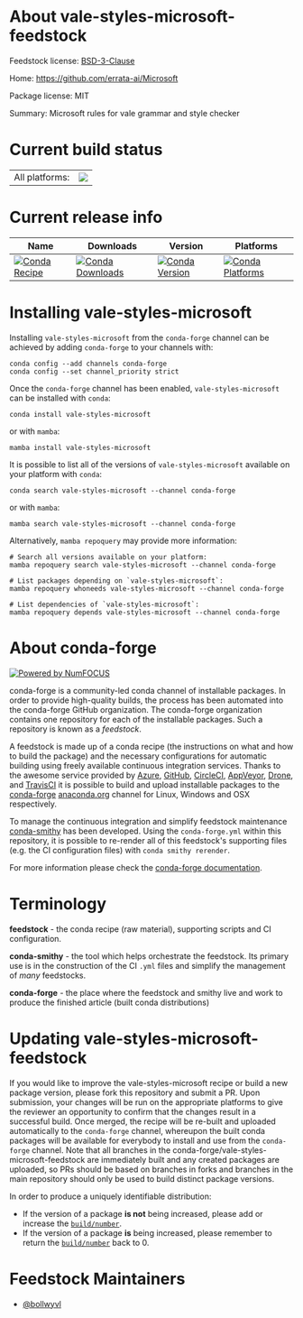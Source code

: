 About vale-styles-microsoft-feedstock
=====================================

Feedstock license: [BSD-3-Clause](https://github.com/conda-forge/vale-styles-microsoft-feedstock/blob/main/LICENSE.txt)

Home: https://github.com/errata-ai/Microsoft

Package license: MIT

Summary: Microsoft rules for vale grammar and style checker

Current build status
====================


<table><tr><td>All platforms:</td>
    <td>
      <a href="https://dev.azure.com/conda-forge/feedstock-builds/_build/latest?definitionId=22071&branchName=main">
        <img src="https://dev.azure.com/conda-forge/feedstock-builds/_apis/build/status/vale-styles-microsoft-feedstock?branchName=main">
      </a>
    </td>
  </tr>
</table>

Current release info
====================

| Name | Downloads | Version | Platforms |
| --- | --- | --- | --- |
| [![Conda Recipe](https://img.shields.io/badge/recipe-vale--styles--microsoft-green.svg)](https://anaconda.org/conda-forge/vale-styles-microsoft) | [![Conda Downloads](https://img.shields.io/conda/dn/conda-forge/vale-styles-microsoft.svg)](https://anaconda.org/conda-forge/vale-styles-microsoft) | [![Conda Version](https://img.shields.io/conda/vn/conda-forge/vale-styles-microsoft.svg)](https://anaconda.org/conda-forge/vale-styles-microsoft) | [![Conda Platforms](https://img.shields.io/conda/pn/conda-forge/vale-styles-microsoft.svg)](https://anaconda.org/conda-forge/vale-styles-microsoft) |

Installing vale-styles-microsoft
================================

Installing `vale-styles-microsoft` from the `conda-forge` channel can be achieved by adding `conda-forge` to your channels with:

```
conda config --add channels conda-forge
conda config --set channel_priority strict
```

Once the `conda-forge` channel has been enabled, `vale-styles-microsoft` can be installed with `conda`:

```
conda install vale-styles-microsoft
```

or with `mamba`:

```
mamba install vale-styles-microsoft
```

It is possible to list all of the versions of `vale-styles-microsoft` available on your platform with `conda`:

```
conda search vale-styles-microsoft --channel conda-forge
```

or with `mamba`:

```
mamba search vale-styles-microsoft --channel conda-forge
```

Alternatively, `mamba repoquery` may provide more information:

```
# Search all versions available on your platform:
mamba repoquery search vale-styles-microsoft --channel conda-forge

# List packages depending on `vale-styles-microsoft`:
mamba repoquery whoneeds vale-styles-microsoft --channel conda-forge

# List dependencies of `vale-styles-microsoft`:
mamba repoquery depends vale-styles-microsoft --channel conda-forge
```


About conda-forge
=================

[![Powered by
NumFOCUS](https://img.shields.io/badge/powered%20by-NumFOCUS-orange.svg?style=flat&colorA=E1523D&colorB=007D8A)](https://numfocus.org)

conda-forge is a community-led conda channel of installable packages.
In order to provide high-quality builds, the process has been automated into the
conda-forge GitHub organization. The conda-forge organization contains one repository
for each of the installable packages. Such a repository is known as a *feedstock*.

A feedstock is made up of a conda recipe (the instructions on what and how to build
the package) and the necessary configurations for automatic building using freely
available continuous integration services. Thanks to the awesome service provided by
[Azure](https://azure.microsoft.com/en-us/services/devops/), [GitHub](https://github.com/),
[CircleCI](https://circleci.com/), [AppVeyor](https://www.appveyor.com/),
[Drone](https://cloud.drone.io/welcome), and [TravisCI](https://travis-ci.com/)
it is possible to build and upload installable packages to the
[conda-forge](https://anaconda.org/conda-forge) [anaconda.org](https://anaconda.org/)
channel for Linux, Windows and OSX respectively.

To manage the continuous integration and simplify feedstock maintenance
[conda-smithy](https://github.com/conda-forge/conda-smithy) has been developed.
Using the ``conda-forge.yml`` within this repository, it is possible to re-render all of
this feedstock's supporting files (e.g. the CI configuration files) with ``conda smithy rerender``.

For more information please check the [conda-forge documentation](https://conda-forge.org/docs/).

Terminology
===========

**feedstock** - the conda recipe (raw material), supporting scripts and CI configuration.

**conda-smithy** - the tool which helps orchestrate the feedstock.
                   Its primary use is in the construction of the CI ``.yml`` files
                   and simplify the management of *many* feedstocks.

**conda-forge** - the place where the feedstock and smithy live and work to
                  produce the finished article (built conda distributions)


Updating vale-styles-microsoft-feedstock
========================================

If you would like to improve the vale-styles-microsoft recipe or build a new
package version, please fork this repository and submit a PR. Upon submission,
your changes will be run on the appropriate platforms to give the reviewer an
opportunity to confirm that the changes result in a successful build. Once
merged, the recipe will be re-built and uploaded automatically to the
`conda-forge` channel, whereupon the built conda packages will be available for
everybody to install and use from the `conda-forge` channel.
Note that all branches in the conda-forge/vale-styles-microsoft-feedstock are
immediately built and any created packages are uploaded, so PRs should be based
on branches in forks and branches in the main repository should only be used to
build distinct package versions.

In order to produce a uniquely identifiable distribution:
 * If the version of a package **is not** being increased, please add or increase
   the [``build/number``](https://docs.conda.io/projects/conda-build/en/latest/resources/define-metadata.html#build-number-and-string).
 * If the version of a package **is** being increased, please remember to return
   the [``build/number``](https://docs.conda.io/projects/conda-build/en/latest/resources/define-metadata.html#build-number-and-string)
   back to 0.

Feedstock Maintainers
=====================

* [@bollwyvl](https://github.com/bollwyvl/)

